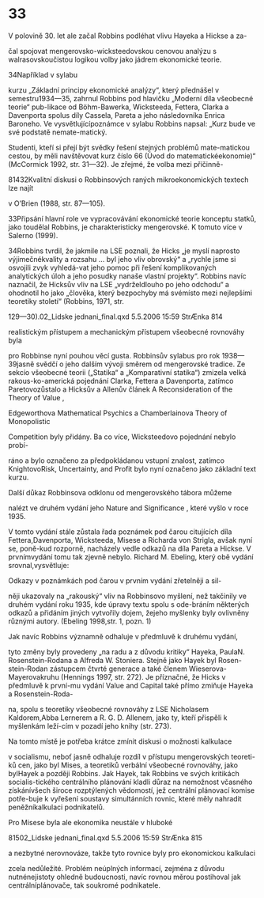 # 33

V polovině 30. let ale začal Robbins podléhat vlivu Hayeka a Hickse a za-

čal spojovat mengerovsko-wicksteedovskou cenovou analýzu s walrasovskoučistou logikou volby jako jádrem ekonomické teorie.

34Například v sylabu

kurzu „Základní principy ekonomické analýzy“, který přednášel v semestru1934—35, zahrnul Robbins pod hlavičku „Moderní díla všeobecné teorie“ pub-likace od Böhm-Bawerka, Wicksteeda, Fettera, Clarka a Davenporta spolus díly Cassela, Pareta a jeho následovníka Enrica Baroneho. Ve vysvětlujícípoznámce v sylabu Robbins napsal: „Kurz bude ve své podstatě nemate-matický.

Studenti, kteří si přejí být svědky řešení stejných problémů mate-matickou cestou, by měli navštěvovat kurz číslo 66 (Úvod do matematickéekonomie)“ (McCormick 1992, str. 31—32). Je zřejmé, že volba mezi příčinně-

81432Kvalitní diskusi o Robbinsových raných mikroekonomických textech lze najít

v O’Brien (1988, str. 87—105).

33Připsání hlavní role ve vypracovávání ekonomické teorie konceptu statků, jako toudělal Robbins, je charakteristicky mengerovské. K tomuto více v Salerno (1999).

34Robbins tvrdil, že jakmile na LSE poznali, že Hicks „je myslí naprosto výjimečnékvality a rozsahu … byl jeho vliv obrovský“ a „rychle jsme si osvojili zvyk vyhledá-vat jeho pomoc při řešení komplikovaných analytických úloh a jeho posudky nanaše vlastní projekty“. Robbins navíc naznačil, že Hicksův vliv na LSE „vydrželdlouho po jeho odchodu“ a ohodnotil ho jako „člověka, který bezpochyby má svémísto mezi nejlepšími teoretiky století“ (Robbins, 1971, str.

129—30).02_Lidske jednani_final.qxd 5.5.2006 15:59 StrÆnka 814

realistickým přístupem a mechanickým přístupem všeobecné rovnováhy byla

pro Robbinse nyní pouhou věcí gusta. Robbinsův sylabus pro rok 1938—39jasně svědčí o jeho dalším vývoji směrem od mengerovské tradice. Ze sekcío všeobecné teorii („Statika“ a „Komparativní statika“) zmizela velká rakous-ko-americká pojednání Clarka, Fettera a Davenporta, zatímco Paretovozůstalo a Hicksův a Allenův článek A Reconsideration of the Theory of Value ,

Edgeworthova Mathematical Psychics a Chamberlainova Theory of Monopolistic

Competition byly přidány. Ba co více, Wicksteedovo pojednání nebylo probí-

ráno a bylo označeno za předpokládanou vstupní znalost, zatímco KnightovoRisk, Uncertainty, and Profit bylo nyní označeno jako základní text kurzu.

Další důkaz Robbinsova odklonu od mengerovského tábora můžeme

nalézt ve druhém vydání jeho Nature and Significance , které vyšlo v roce 1935.

V tomto vydání stále zůstala řada poznámek pod čarou citujících díla Fettera,Davenporta, Wicksteeda, Misese a Richarda von Strigla, avšak nyní se, poně-kud rozporně, nacházely vedle odkazů na díla Pareta a Hickse. V prvnímvydání tomu tak zjevně nebylo. Richard M. Ebeling, který obě vydání srovnal,vysvětluje:

Odkazy v poznámkách pod čarou v prvním vydání zřetelněji a sil-

něji ukazovaly na „rakouský“ vliv na Robbinsovo myšlení, než takčinily ve druhém vydání roku 1935, kde úpravy textu spolu s ode-bráním některých odkazů a přidáním jiných vytvořily dojem, žejeho myšlenky byly ovlivněny různými autory. (Ebeling 1998,str. 1, pozn. 1)

Jak navíc Robbins významně odhaluje v předmluvě k druhému vydání,

tyto změny byly provedeny „na radu a z důvodu kritiky“ Hayeka, PaulaN. Rosenstein-Rodana a Alfreda W. Stoniera. Stejně jako Hayek byl Rosen-stein-Rodan zástupcem čtvrté generace a také členem Wieserova-Mayerovakruhu (Hennings 1997, str. 272). Je příznačné, že Hicks v předmluvě k první-mu vydání Value and Capital také přímo zmiňuje Hayeka a Rosenstein-Roda-

na, spolu s teoretiky všeobecné rovnováhy z LSE Nicholasem Kaldorem,Abba Lernerem a R. G. D. Allenem, jako ty, kteří přispěli k myšlenkám leží-cím v pozadí jeho knihy (str. 273).

Na tomto místě je potřeba krátce zmínit diskusi o možnosti kalkulace

v socialismu, neboť jasně odhaluje rozdíl v přístupu mengerovských teoreti-ků cen, jako byl Mises, a teoretiků verbální všeobecné rovnováhy, jako bylHayek a později Robbins. Jak Hayek, tak Robbins ve svých kritikách socialis-tického centrálního plánování kladli důraz na nemožnost včasného získánívšech široce rozptýlených vědomostí, jež centrální plánovací komise potře-buje k vyřešení soustavy simultánních rovnic, které měly nahradit peněžníkalkulaci podnikatelů.

Pro Misese byla ale ekonomika neustále v hluboké

81502_Lidske jednani_final.qxd 5.5.2006 15:59 StrÆnka 815

a nezbytné nerovnováze, takže tyto rovnice byly pro ekonomickou kalkulaci

zcela nedůležité. Problém neúplných informací, zejména z důvodu nutnénejistoty ohledně budoucnosti, navíc rovnou měrou postihoval jak centrálníplánovače, tak soukromé podnikatele.
